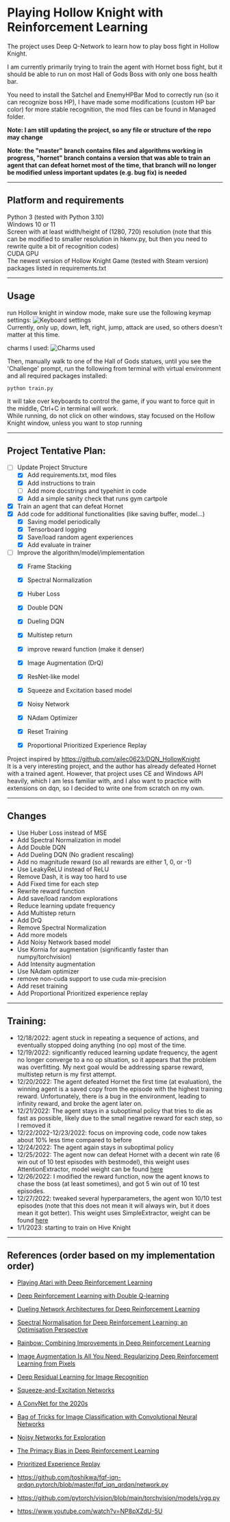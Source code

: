 # Playing Hollow Knight with Reinforcement Learning

The project uses Deep Q-Network to learn how to play boss fight in Hollow Knight.

I am currently primarily trying to train the agent with Hornet boss fight, 
but it should be able to run on most Hall of Gods Boss with only one boss health bar.

You need to install the Satchel and EnemyHPBar Mod to correctly run (so it can recognize boss HP), 
I have made some modifications (custom HP bar color) 
for more stable recognition, the mod files can be found in Managed folder.

**Note: I am still updating the project, so any file or structure of the repo may change**

**Note: the "master" branch contains files and algorithms working in progress, "hornet" branch contains a version that was able to train an agent that can defeat hornet most of the time, that branch will no longer be modified unless important updates (e.g. bug fix) is needed**

________________________

## Platform and requirements

Python 3 (tested with Python 3.10) <br>
Windows 10 or 11 <br>
Screen with at least width/height of (1280, 720) resolution (note that this can be modified to smaller resolution in hkenv.py, but then you need to rewrite quite a bit of recognition codes) <br>
CUDA GPU <br>
The newest version of Hollow Knight Game (tested with Steam version) <br>
packages listed in requirements.txt <br>


_________________________

## Usage
run Hollow knight in window mode, make sure use the following keymap settings:
![Keyboard settings](resources/keymaps.png) <br>
Currently, only up, down, left, right, jump, attack are used, so others doesn't matter at this time.

charms I used:
![Charms used](resources/charms.png)

Then, manually walk to one of the Hall of Gods statues, until you see the 'Challenge' prompt, 
run the following from terminal with virtual environment and all required packages installed:

```
python train.py
```

It will take over keyboards to control the game, if you want to force quit in the middle, Ctrl+C in terminal will work. <br>
While running, do not click on other windows, stay focused on the Hollow Knight window, unless you want to stop running

___________________________

## Project Tentative Plan:
- [ ] Update Project Structure
  - [x] Add requirements.txt, mod files
  - [x] Add instructions to train
  - [ ] Add more docstrings and typehint in code
  - [x] Add a simple sanity check that runs gym cartpole
- [x] Train an agent that can defeat Hornet
- [x] Add code for additional functionalities (like saving buffer, model...)
  - [x] Saving model periodically
  - [x] Tensorboard logging
  - [x] Save/load random agent experiences
  - [x] Add evaluate in trainer
- [ ] Improve the algorithm/model/implementation
  - [x] Frame Stacking
  - [x] Spectral Normalization
  - [x] Huber Loss
  - [x] Double DQN
  - [x] Dueling DQN
  - [x] Multistep return
  - [x] improve reward function (make it denser)
  - [x] Image Augmentation (DrQ)
  - [x] ResNet-like model
  - [x] Squeeze and Excitation based model
  - [x] Noisy Network
  - [x] NAdam Optimizer
  - [x] Reset Training
  - [x] Proportional Prioritized Experience Replay



Project inspired by https://github.com/ailec0623/DQN_HollowKnight <br>
It is a very interesting project, and the author has already defeated Hornet with a trained agent. However, that project uses CE and Windows API heavily, which I am less familiar with, and I also want to practice with extensions on dqn, so I decided to write one from scratch on my own.

_______________________________

## Changes
- Use Huber Loss instead of MSE
- Add Spectral Normalization in model
- Add Double DQN
- Add Dueling DQN (No gradient rescaling)
- Add no magnitude reward (so all rewards are either 1, 0, or -1)
- Use LeakyReLU instead of ReLU
- Remove Dash, it is way too hard to use
- Add Fixed time for each step
- Rewrite reward function
- Add save/load random explorations
- Reduce learning update frequency
- Add Multistep return
- Add DrQ
- Remove Spectral Normalization
- Add more models
- Add Noisy Network based model
- Use Kornia for augmentation (significantly faster than numpy/torchvision)
- Add Intensity augmentation
- Use NAdam optimizer
- remove non-cuda support to use cuda mix-precision
- Add reset training
- Add Proportional Prioritized experience replay


_______________________________

## Training:
- 12/18/2022: agent stuck in repeating a sequence of actions, and eventually stopped doing anything (no op) most of the time.
- 12/19/2022: significantly reduced learning update frequency, the agent no longer converge to a no op situation, so it appears that the problem was overfitting. My next goal would be addressing sparse reward, multistep return is my first attempt.
- 12/20/2022: The agent defeated Hornet the first time (at evaluation), the winning agent is a saved copy from the episode with the highest training reward. Unfortunately, there is a bug in the environment, leading to infinity reward, and broke the agent later on.
- 12/21/2022: The agent stays in a suboptimal policy that tries to die as fast as possible, likely due to the small negative reward for each step, so I removed it
- 12/22/2022-12/23/2022: focus on improving code, code now takes about 10% less time compared to before
- 12/24/2022: The agent again stays in suboptimal policy
- 12/25/2022: The agent now can defeat Hornet with a decent win rate (6 win out of 10 test episodes with bestmodel), this weight uses AttentionExtractor, model weight can be found [here](https://drive.google.com/drive/folders/1rUxppjU-QrSTvefhu8mclB1gvSWZh-mG?usp=sharing)
- 12/26/2022: I modified the reward function, now the agent knows to chase the boss (at least sometimes), and got 5 win out of 10 test episodes.
- 12/27/2022: tweaked several hyperparameters, the agent won 10/10 test episodes (note that this does not mean it will always win, but it does mean it got better). This weight uses SimpleExtractor, weight can be found [here](https://drive.google.com/drive/folders/1EOlSS6pknAID04wfB2AmB2XZCnuEHWxH?usp=sharing)
- 1/1/2023: starting to train on Hive Knight

_______________________________

## References  (order based on my implementation order)
- [Playing Atari with Deep Reinforcement Learning](https://www.cs.toronto.edu/~vmnih/docs/dqn.pdf)
- [Deep Reinforcement Learning with Double Q-learning](https://arxiv.org/abs/1509.06461)
- [Dueling Network Architectures for Deep Reinforcement Learning](https://arxiv.org/abs/1511.06581)
- [Spectral Normalisation for Deep Reinforcement Learning: an Optimisation Perspective](https://arxiv.org/abs/2105.05246)
- [Rainbow: Combining Improvements in Deep Reinforcement Learning](https://arxiv.org/abs/1710.02298)
- [Image Augmentation Is All You Need: Regularizing Deep Reinforcement Learning from Pixels](https://arxiv.org/abs/2004.13649)
- [Deep Residual Learning for Image Recognition](https://arxiv.org/abs/1512.03385)
- [Squeeze-and-Excitation Networks](https://arxiv.org/abs/1709.01507)
- [A ConvNet for the 2020s](https://arxiv.org/abs/2201.03545)
- [Bag of Tricks for Image Classification with Convolutional Neural Networks](https://arxiv.org/pdf/1812.01187.pdf)
- [Noisy Networks for Exploration](https://arxiv.org/abs/1706.10295)
- [The Primacy Bias in Deep Reinforcement Learning](https://arxiv.org/abs/2205.07802)
- [Prioritized Experience Replay](https://arxiv.org/abs/1511.05952)

- https://github.com/toshikwa/fqf-iqn-qrdqn.pytorch/blob/master/fqf_iqn_qrdqn/network.py
- https://github.com/pytorch/vision/blob/main/torchvision/models/vgg.py
- https://www.youtube.com/watch?v=NP8pXZdU-5U